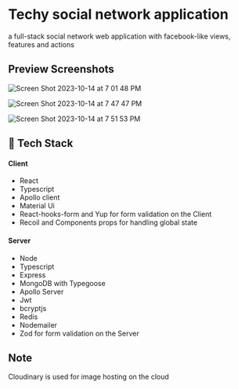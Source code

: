 # Techy social network application

a full-stack social network web application
with facebook-like views, features and actions

 ## Preview Screenshots

![Screen Shot 2023-10-14 at 7 01 48 PM](https://github.com/sbvkrishna/low-level-design/assets/108362048/af475675-be8d-46e3-b25d-70591471579f)

![Screen Shot 2023-10-14 at 7 47 47 PM](https://github.com/sbvkrishna/low-level-design/assets/108362048/f7744eeb-7d72-4e6e-a2bc-7af8a27db40f)

![Screen Shot 2023-10-14 at 7 51 53 PM](https://github.com/sbvkrishna/low-level-design/assets/108362048/ade69349-587d-4477-b2a2-95fb3451403e)

## 🚀 Tech Stack

#### Client

- React
- Typescript
- Apollo client
- Material Ui
- React-hooks-form and Yup for form validation on the Client
- Recoil and Components props for handling global state

#### Server

- Node
- Typescript
- Express
- MongoDB with Typegoose
- Apollo Server
- Jwt
- bcryptjs
- Redis
- Nodemailer
- Zod for form validation on the Server

## Note

Cloudinary is used for image hosting on the cloud
